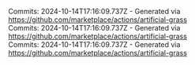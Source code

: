 Commits: 2024-10-14T17:16:09.737Z - Generated via https://github.com/marketplace/actions/artificial-grass
<br>
Commits: 2024-10-14T17:16:09.737Z - Generated via https://github.com/marketplace/actions/artificial-grass
<br>
Commits: 2024-10-14T17:16:09.737Z - Generated via https://github.com/marketplace/actions/artificial-grass
<br>

